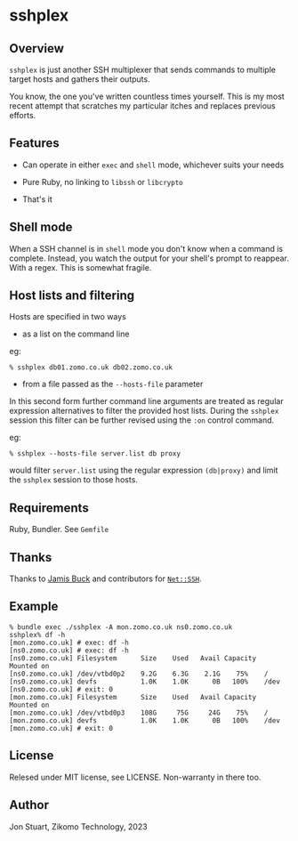 # sshplex

## Overview

`sshplex` is just another SSH multiplexer that sends commands to multiple
target hosts and gathers their outputs.

You know, the one you've written countless times yourself. This is my most
recent attempt that scratches my particular itches and replaces previous
efforts.

## Features

* Can operate in either `exec` and `shell` mode, whichever suits your needs

* Pure Ruby, no linking to `libssh` or `libcrypto`

* That's it

## Shell mode

When a SSH channel is in `shell` mode you don't know when a command is
complete. Instead, you watch the output for your shell's prompt to reappear.
With a regex. This is somewhat fragile.

## Host lists and filtering

Hosts are specified in two ways

* as a list on the command line

eg:

```
% sshplex db01.zomo.co.uk db02.zomo.co.uk
```

* from a file passed as the `--hosts-file` parameter

In this second form further command line arguments are treated as regular
expression alternatives to filter the provided host lists. During the `sshplex`
session this filter can be further revised using the `:on` control command.

eg:

```
% sshplex --hosts-file server.list db proxy
```

would filter `server.list` using the regular expression `(db|proxy)` and limit
the `sshplex` session to those hosts.

## Requirements

Ruby, Bundler. See `Gemfile`

## Thanks

Thanks to [Jamis Buck](https://github.com/jamis) and contributors for
[`Net::SSH`](https://github.com/net-ssh/net-ssh).

## Example

```
% bundle exec ./sshplex -A mon.zomo.co.uk ns0.zomo.co.uk
sshplex% df -h
[mon.zomo.co.uk] # exec: df -h
[ns0.zomo.co.uk] # exec: df -h
[ns0.zomo.co.uk] Filesystem      Size    Used   Avail Capacity  Mounted on
[ns0.zomo.co.uk] /dev/vtbd0p2    9.2G    6.3G    2.1G    75%    /
[ns0.zomo.co.uk] devfs           1.0K    1.0K      0B   100%    /dev
[ns0.zomo.co.uk] # exit: 0
[mon.zomo.co.uk] Filesystem      Size    Used   Avail Capacity  Mounted on
[mon.zomo.co.uk] /dev/vtbd0p3    108G     75G     24G    75%    /
[mon.zomo.co.uk] devfs           1.0K    1.0K      0B   100%    /dev
[mon.zomo.co.uk] # exit: 0
```

## License

Relesed under MIT license, see LICENSE. Non-warranty in there too.

## Author

Jon Stuart, Zikomo Technology, 2023
